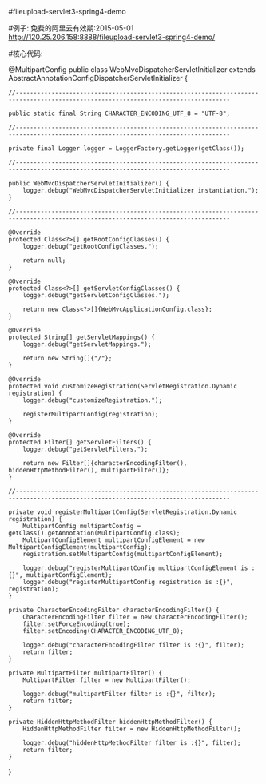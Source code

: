 #fileupload-servlet3-spring4-demo

#例子:
免费的阿里云有效期:2015-05-01
<a href="http://120.25.206.158:8888/fileupload-servlet3-spring4-demo/">http://120.25.206.158:8888/fileupload-servlet3-spring4-demo/</a>

#核心代码:

@MultipartConfig
public class WebMvcDispatcherServletInitializer extends AbstractAnnotationConfigDispatcherServletInitializer {

    //----------------------------------------------------------------------------------------------------------------------------------

    public static final String CHARACTER_ENCODING_UTF_8 = "UTF-8";

    //----------------------------------------------------------------------------------------------------------------------------------

    private final Logger logger = LoggerFactory.getLogger(getClass());

    //----------------------------------------------------------------------------------------------------------------------------------

    public WebMvcDispatcherServletInitializer() {
        logger.debug("WebMvcDispatcherServletInitializer instantiation.");
    }

    //----------------------------------------------------------------------------------------------------------------------------------

    @Override
    protected Class<?>[] getRootConfigClasses() {
        logger.debug("getRootConfigClasses.");

        return null;
    }

    @Override
    protected Class<?>[] getServletConfigClasses() {
        logger.debug("getServletConfigClasses.");

        return new Class<?>[]{WebMvcApplicationConfig.class};
    }

    @Override
    protected String[] getServletMappings() {
        logger.debug("getServletMappings.");

        return new String[]{"/"};
    }

    @Override
    protected void customizeRegistration(ServletRegistration.Dynamic registration) {
        logger.debug("customizeRegistration.");

        registerMultipartConfig(registration);
    }

    @Override
    protected Filter[] getServletFilters() {
        logger.debug("getServletFilters.");

        return new Filter[]{characterEncodingFilter(), hiddenHttpMethodFilter(), multipartFilter()};
    }

    //----------------------------------------------------------------------------------------------------------------------------------

    private void registerMultipartConfig(ServletRegistration.Dynamic registration) {
        MultipartConfig multipartConfig = getClass().getAnnotation(MultipartConfig.class);
        MultipartConfigElement multipartConfigElement = new MultipartConfigElement(multipartConfig);
        registration.setMultipartConfig(multipartConfigElement);

        logger.debug("registerMultipartConfig multipartConfigElement is :{}", multipartConfigElement);
        logger.debug("registerMultipartConfig registration is :{}", registration);
    }

    private CharacterEncodingFilter characterEncodingFilter() {
        CharacterEncodingFilter filter = new CharacterEncodingFilter();
        filter.setForceEncoding(true);
        filter.setEncoding(CHARACTER_ENCODING_UTF_8);

        logger.debug("characterEncodingFilter filter is :{}", filter);
        return filter;
    }

    private MultipartFilter multipartFilter() {
        MultipartFilter filter = new MultipartFilter();

        logger.debug("multipartFilter filter is :{}", filter);
        return filter;
    }

    private HiddenHttpMethodFilter hiddenHttpMethodFilter() {
        HiddenHttpMethodFilter filter = new HiddenHttpMethodFilter();

        logger.debug("hiddenHttpMethodFilter filter is :{}", filter);
        return filter;
    }

}
